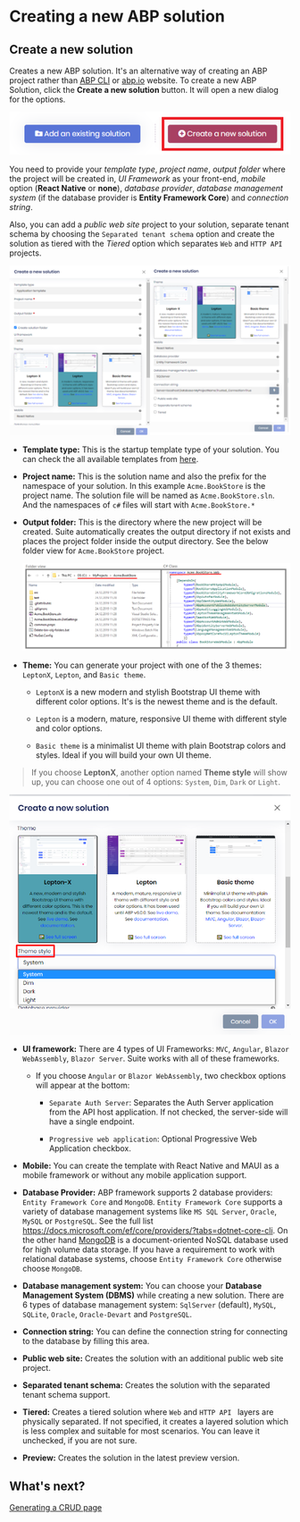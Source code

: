# Creating a new ABP solution

## Create a new solution

Creates a new ABP solution. It's an alternative way of creating an ABP project rather than [ABP CLI](https://docs.abp.io/en/abp/latest/CLI#new) or [abp.io](https://abp.io/get-started) website.  To create a new ABP Solution, click the **Create a new solution** button. It will open a new dialog for the options.

![Create a new ABP Solution](../images/suite-create-a-new-solution.png)

You need to provide your *template type*, *project name*, *output folder* where the project will be created in, *UI Framework* as your front-end, *mobile* option (**React Native** or **none**), *database provider*, *database management system* (if the database provider is **Entity Framework Core**) and *connection string*.

Also, you can add a *public web site* project to your solution, separate tenant schema by choosing the `Separated tenant schema` option and create the solution as tiered with the *Tiered* option which separates `Web` and `HTTP API` projects.

![Create a new solution](../images/suite-new-solution.png)

- **Template type:** This is the startup template type of your solution. You can check the all available templates from [here](../startup-templates/index.md).

- **Project name:** This is the solution name and also the prefix for the namespace of your solution. In this example `Acme.BookStore` is the project name. The solution file will be named as `Acme.BookStore.sln`. And the namespaces of `c#` files will start with `Acme.BookStore.*`

- **Output folder:** This is the directory where the new project will be created. Suite automatically creates the output directory if not exists and places the project folder inside the output directory. See the below folder view for `Acme.BookStore` project.

  ![New Solution Directory](../images/suite-new-solution-directory.png)

- **Theme:** You can generate your project with one of the 3 themes: `LeptonX`, `Lepton`, and `Basic theme`.

  - `LeptonX` is a new modern and stylish Bootstrap UI theme with different color options. It's is the newest theme and is the default.

  - `Lepton` is a modern, mature, responsive UI theme with different style and color options.

  - `Basic theme` is a minimalist UI theme with plain Bootstrap colors and styles. Ideal if you will build your own UI theme.

> If you choose **LeptonX**, another option named **Theme style** will show up, you can choose one out of 4 options: `System`, `Dim`, `Dark` or `Light`.

![suite-new-solution-leptonx-theme](../images/suite-new-solution-leptonx-theme.png)

- **UI framework:** There are 4 types of UI Frameworks: `MVC`, `Angular`, `Blazor WebAssembly`, `Blazor Server`. Suite works with all of these frameworks.

  - If you choose `Angular` or `Blazor WebAssembly`, two checkbox options will appear at the bottom:

      - `Separate Auth Server`: Separates the Auth Server application from the API host application. If not checked, the server-side will have a single endpoint.

      - `Progressive web application`: Optional Progressive Web Application checkbox.

- **Mobile:** You can create the template with React Native and MAUI as a mobile framework or without any mobile application support.

- **Database Provider:** ABP framework supports 2 database providers: `Entity Framework Core` and `MongoDB`.  `Entity Framework Core` supports a variety of database management systems like `MS SQL Server`, `Oracle`, `MySQL` or  `PostgreSQL`. See the full list https://docs.microsoft.com/ef/core/providers/?tabs=dotnet-core-cli. On the other hand [MongoDB](https://www.mongodb.com/) is a document-oriented NoSQL database used for high volume data storage. If you have a requirement to work with relational database systems, choose  `Entity Framework Core` otherwise choose `MongoDB`.

- **Database management system:** You can choose your **Database Management System (DBMS)** while creating a new solution. There are 6 types of database management system: `SqlServer` (default), `MySQL`, `SQLite`, `Oracle`, `Oracle-Devart` and `PostgreSQL`.

- **Connection string:** You can define the connection string for connecting to the database by filling this area.

- **Public web site:** Creates the solution with an additional public web site project.

- **Separated tenant schema:** Creates the solution with the separated tenant schema support.

- **Tiered:** Creates a tiered solution where `Web` and `HTTP API ` layers are physically separated. If not specified, it creates a layered solution which is less complex and suitable for most scenarios. You can leave it unchecked, if you are not sure.

- **Preview:** Creates the solution in the latest preview version.

## What's next?

[Generating a CRUD page](generating-crud-page.md)
